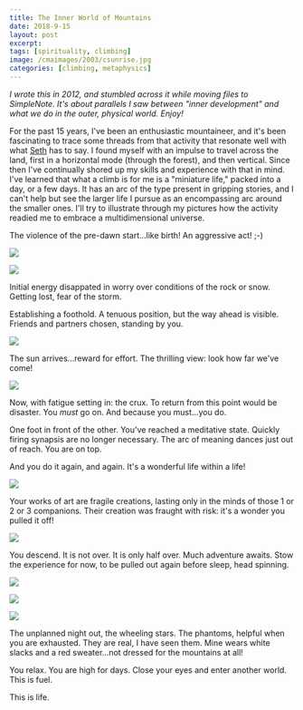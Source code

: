 ```yaml
---
title: The Inner World of Mountains
date: 2018-9-15
layout: post
excerpt:
tags: [spirituality, climbing]
image: /cmaimages/2003/csunrise.jpg
categories: [climbing, metaphysics]
---
```


*I wrote this in 2012, and stumbled across it while moving files to SimpleNote. It's about parallels I saw between "inner development" and what we do in the outer, physical world. Enjoy!*

For the past 15 years, I've been an enthusiastic mountaineer, and it's been fascinating to trace some threads from that activity that resonate well with what 
[Seth](https://en.wikipedia.org/wiki/Seth_Material) has to say. I found myself with an impulse to travel across the land, first in a horizontal mode (through the forest), and then vertical. Since then I've continually shored up my skills and experience with that in mind. I've learned that what a climb is for me is a "miniature life," packed into a day, or a few days. It has an arc of the type present in gripping stories, and I can't help but see the larger life I pursue as an encompassing arc around the smaller ones. I'll try to illustrate through my pictures how the activity readied me to embrace a multidimensional universe.

The violence of the pre-dawn start...like birth! An aggressive act! ;-)


![](/cmaimages/2003/csunrise.jpg)

![](/cmaimages/2003/unbelieve.jpg)


Initial energy disappated in worry over conditions of the rock or snow. Getting lost, fear of the storm.



Establishing a foothold. A tenuous position, but the way ahead is visible. Friends and partners chosen, standing by you.

![](/cmaimages/2003/aonsouthc.jpg)

The sun arrives...reward for effort. The thrilling view: look how far we've come!

![](/cmaimages/2003/matcrest3.jpg)

Now, with fatigue setting in: the crux. To return from this point would be disaster. You *must* go on. And because you must...you do.


One foot in front of the other. You've reached a meditative state. Quickly firing synapsis are no longer necessary. The arc of meaning dances just out of reach. You are on top.

And you do it again, and again. It's a wonderful life within a life!

![](/cmaimages/2003/abovechimney.jpg)

Your works of art are fragile creations, lasting only in the minds of those 1 or 2 or 3 companions. Their creation was fraught with risk: it's a wonder you pulled it off!

![](/cmaimages/2003/nearetemorn.jpg)

You descend. It is not over. It is only half over. Much adventure awaits. Stow the experience for now, to be pulled out again before sleep, head spinning.

![](/cmaimages/2003/p2mctarete.jpg)

![](/cmaimages/2002/towardscol.jpg)

![](/cmaimages/2003/theronwalk.jpg)

The unplanned night out, the wheeling stars. The phantoms, helpful when you are exhausted. They are real, I have seen them. Mine wears white slacks and a red sweater...not dressed for the mountains at all!

You relax. You are high for days. Close your eyes and enter another world. This is fuel.

This is life.

